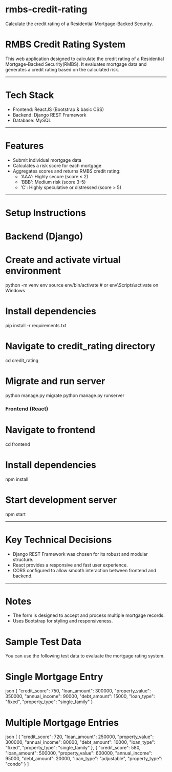 # rmbs-credit-rating
Calculate the credit rating of a Residential Mortgage-Backed Security.



# RMBS Credit Rating System

This web application designed to calculate the credit rating of a Residential Mortgage-Backed Security(RMBS). It evaluates mortgage data and generates a credit rating based on the calculated risk.

---

# Tech Stack

- Frontend: ReactJS (Bootstrap & basic CSS)
- Backend: Django REST Framework
- Database: MySQL

---

# Features

- Submit individual mortgage data
- Calculates a risk score for each mortgage
- Aggregates scores and returns RMBS credit rating:
  - 'AAA': Highly secure (score ≤ 2)
  - 'BBB': Medium risk (score 3-5)
  - 'C': Highly speculative or distressed (score > 5)

---

# Setup Instructions

# Backend (Django)


# Create and activate virtual environment
python -m venv env
source env/bin/activate  # or env\Scripts\activate on Windows

# Install dependencies
pip install -r requirements.txt

# Navigate to credit_rating directory
cd credit_rating

# Migrate and run server
python manage.py migrate
python manage.py runserver

### Frontend (React)


# Navigate to frontend
cd frontend

# Install dependencies
npm install

# Start development server
npm start

---

# Key Technical Decisions

- Django REST Framework was chosen for its robust and modular structure.
- React provides a responsive and fast user experience.
- CORS configured to allow smooth interaction between frontend and backend.

---

# Notes

- The form is designed to accept and process multiple mortgage records.
- Uses Bootstrap for styling and responsiveness.

# Sample Test Data

You can use the following test data to evaluate the mortgage rating system.

# Single Mortgage Entry

json
{
  "credit_score": 750,
  "loan_amount": 300000,
  "property_value": 350000,
  "annual_income": 90000,
  "debt_amount": 15000,
  "loan_type": "fixed",
  "property_type": "single_family"
}


# Multiple Mortgage Entries
json
[
  {
    "credit_score": 720,
    "loan_amount": 250000,
    "property_value": 300000,
    "annual_income": 80000,
    "debt_amount": 10000,
    "loan_type": "fixed",
    "property_type": "single_family"
  },
  {
    "credit_score": 580,
    "loan_amount": 500000,
    "property_value": 600000,
    "annual_income": 95000,
    "debt_amount": 20000,
    "loan_type": "adjustable",
    "property_type": "condo"
  }
]
